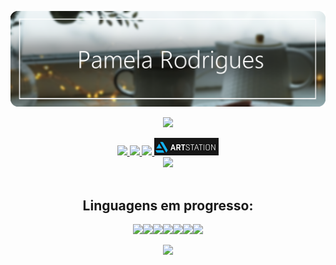<div align="center">
 <div>
 
![banner github](bannergithub.png)
 
<p align="center">
<img src="https://readme-typing-svg.herokuapp.com?font=monospace&color=E9967A&size=25&center=true&vCenter=true&lines=Bem-Vindos+ao+meu+perfil+!;Aprendiz+Dev">
</p>
  
 <!--TELEGRAM-->
 <a href="https://t.me/ppz93">
 <img src="https://img.shields.io/badge/Telegram-2CA5E0?style=for-the-badge&logo=telegram&logoColor=white" target="_blank" rel="noopener noreferrer"> 
 </a>

  <!--GMAIL-->
 <a href="mailto:pamrod100@gmail.com" target="_blank" rel="noopener noreferrer">
 <img src="https://img.shields.io/badge/Gmail-D14836?style=for-the-badge&logo=gmail&logoColor=white"> 
 </a>
 
   <!--LINKEDIN-->
 <a href="https://www.linkedin.com/in/pamela-rodrigues-992024229/" target="_blank" rel="noopener noreferrer">
 <img src="https://img.shields.io/badge/LinkedIn-0077B5?style=for-the-badge&logo=linkedin&logoColor=white"> 
 </a>
 
 <!--ARTSTATION-->
 <a href="https://www.artstation.com/pamrod" target="_blank" rel="noopener noreferrer">
 <img src="artbo.png"> 
 </a>
  <div>
  <!--STATUS-->
 <a href="https://github.com/pierrete">
<img height="150em" src="https://github-readme-stats.vercel.app/api/top-langs/?username=pierrete&layout=compact&langs_count=7&theme=onedark"/>
   </a></div>
  <div>
    <img src"https://github.com/pierrete/pierrete/blob/main/animation.gif">
  </div>
<div>
 
 
 
 ## Linguagens em progresso:
 <img src="https://img.shields.io/badge/HTML5-E34F26?style=for-the-badge&logo=html5&logoColor=white"><img src="https://img.shields.io/badge/CSS-239120?&style=for-the-badge&logo=css3&logoColor=white"><img src="https://img.shields.io/badge/JavaScript-F7DF1E?style=for-the-badge&logo=javascript&logoColor=black"><img src="https://img.shields.io/badge/C-00599C?style=for-the-badge&logo=c&logoColor=white"><img src="https://img.shields.io/badge/Java-ED8B00?style=for-the-badge&logo=java&logoColor=white"><img src="https://img.shields.io/badge/Python-14354C?style=for-the-badge&logo=python&logoColor=white"><img src="https://img.shields.io/badge/Markdown-000000?style=for-the-badge&logo=markdown&logoColor=white">
 
 
  <!--DEEZER
  
[![Deezer](https://img.shields.io/badge/Deezer-FEAA2D?style=for-the-badge&logo=deezer&logoColor=white)](https://www.deezer.com/pt/profile/3441585584)
  

 -->

 <div>


  
</div>
  
<!-- Contador de visitas-->
 <a href="https://github.com/pierrete/github-profile-views-counter">
    <img src="https://komarev.com/ghpvc/?username=pierrete">
</a>
 </div>

<!-- 
________________________________________________________________________
AVISO:

"***" É uma dica/lembrete

"XXX" Significa algo que tentei fazer mas NÃO deu certo (para tentar denovo de outra forma)
_________________________________________________________________________
_________________________________________________________________________

======== Anotações de markdown language ========


*** Usar "mailto:" antes do email para encaminhar para a caixa de entrada/mensagens
***Após o link usar um texto entre aspas "texto bebê" faz aparecer a mensagem ao colocar o mouse sobre o link

XXX ?target=blank Tentando abrir o link em nova aba


_________________________________________________________________________________
====== Dicas do perfil ======


*** 1400x425 banner do github Vou usar 1400x222
*** pexels imagens royalty free



_________________________________________________________________________________
===== Códigos úteis de terceiros =====
Padrão HTML
 LINK <a href="https://t.me/ppz93">
 LINK IMG <img src="https://img.shields.io/badge/Telegram-2CA5E0?style=for-the-badge&logo=telegram&logoColor=white"> 
 FECHA LINK E IMG </a>


//EXEMPLO DE TABELA COM ICONES
## My Skill Set  
<table><tr><td valign="top" width="33%">



### Frontend  
<div align="center">  
<img style="margin: 10px" src="https://profilinator.rishav.dev/skills-assets/css3-original-wordmark.svg" alt="CSS3" height="50" />  
<img style="margin: 10px" src="https://profilinator.rishav.dev/skills-assets/html5-original-wordmark.svg" alt="HTML5" height="50" />  
<img style="margin: 10px" src="https://profilinator.rishav.dev/skills-assets/javascript-original.svg" alt="JavaScript" height="50" />  
<img style="margin: 10px" src="https://profilinator.rishav.dev/skills-assets/mysql-original-wordmark.svg" alt="MySQL" height="50" />  
<img style="margin: 10px" src="https://profilinator.rishav.dev/skills-assets/mongodb-original-wordmark.svg" alt="MongoDB" height="50" />  
<img style="margin: 10px" src="https://profilinator.rishav.dev/skills-assets/nodejs-original-wordmark.svg" alt="Node.js" height="50" />  
<img style="margin: 10px" src="https://profilinator.rishav.dev/skills-assets/python-original.svg" alt="Python" height="50" />  
<img style="margin: 10px" src="https://profilinator.rishav.dev/skills-assets/linux-original.svg" alt="Linux" height="50" />  
<img style="margin: 10px" src="https://profilinator.rishav.dev/skills-assets/microsoft_azure-icon.svg" alt="Azure" height="50" />  
<img style="margin: 10px" src="https://profilinator.rishav.dev/skills-assets/git-scm-icon.svg" alt="Git" height="50" />  
<img style="margin: 10px" src="https://profilinator.rishav.dev/skills-assets/opencv-icon.svg" alt="OpenCV" height="50" />  
<img style="margin: 10px" src="https://profilinator.rishav.dev/skills-assets/gnu_bash-icon.svg" alt="Bash" height="50" />  
<img style="margin: 10px" src="https://profilinator.rishav.dev/skills-assets/powershell.png" alt="PowerShell" height="50" />  
</div>

</td><td valign="top" width="33%">



### Backend  
<div align="center">  
<img style="margin: 10px" src="https://profilinator.rishav.dev/skills-assets/javascript-original.svg" alt="JavaScript" height="50" />  
<img style="margin: 10px" src="https://profilinator.rishav.dev/skills-assets/mongodb-original-wordmark.svg" alt="MongoDB" height="50" />  
<img style="margin: 10px" src="https://profilinator.rishav.dev/skills-assets/nodejs-original-wordmark.svg" alt="Node.js" height="50" />  
<img style="margin: 10px" src="https://profilinator.rishav.dev/skills-assets/linux-original.svg" alt="Linux" height="50" />  
<img style="margin: 10px" src="https://profilinator.rishav.dev/skills-assets/python-original.svg" alt="Python" height="50" />  
<img style="margin: 10px" src="https://profilinator.rishav.dev/skills-assets/git-scm-icon.svg" alt="Git" height="50" />  
<img style="margin: 10px" src="https://profilinator.rishav.dev/skills-assets/gnu_bash-icon.svg" alt="Bash" height="50" />  
<img style="margin: 10px" src="https://profilinator.rishav.dev/skills-assets/css3-original-wordmark.svg" alt="CSS3" height="50" />  
<img style="margin: 10px" src="https://profilinator.rishav.dev/skills-assets/sass-original.svg" alt="Sass" height="50" />  
<img style="margin: 10px" src="https://profilinator.rishav.dev/skills-assets/powershell.png" alt="PowerShell" height="50" />  
</div>

</td><td valign="top" width="33%">



### DevOps  
<div align="center">  
<img style="margin: 10px" src="https://profilinator.rishav.dev/skills-assets/linux-original.svg" alt="Linux" height="50" />  
<img style="margin: 10px" src="https://profilinator.rishav.dev/skills-assets/git-scm-icon.svg" alt="Git" height="50" />  
<img style="margin: 10px" src="https://profilinator.rishav.dev/skills-assets/gnu_bash-icon.svg" alt="Bash" height="50" />  
<img style="margin: 10px" src="https://profilinator.rishav.dev/skills-assets/amazonwebservices-original-wordmark.svg" alt="AWS" height="50" />  
</div>

</td></tr></table>  






 //FAZ O LETREIRO LUMINOSO
<p align="center">
<img src="https://readme-typing-svg.herokuapp.com?font=monospace&color=00ffd2&size=25&center=true&vCenter=true&lines=A+Passionate+Learner!;Testing+new+stuff+!">
</p>

//FAZ O CONTADOR DE VISITAS <a href="https://github.com/pierrete/github-profile-views-counter">
    <img src="https://komarev.com/ghpvc/?username=pierrete">
</a>



<img height="180em" src="https://github-readme-stats.vercel.app/api/top-langs/?username=pierrete&layout=compact&langs_count=7&theme=nightowl"/>

[![Top Langs](https://github-readme-stats.vercel.app/api/top-langs/?username=pierrete&layout=compact)](https://github.com/pierrete/github-readme-stats)
 -->

<!--
//STATUS ![pierrete's GitHub stats](https://github-readme-stats.vercel.app/api?username=pierrete&show_icons=true&theme=radical)(https://github.com/pierrete/github-readme-stats)
//LINGUAGENS [![Top Langs](https://github-readme-stats.vercel.app/api/top-langs/?username=anuraghazra&layout=compact)](https://github.com/anuraghazra/github-readme-stats)


# Top 5 Badges That Will Take Your GitHub Repository to the Next Level

## 1. GitHub Stats![Your Repository's Stats](https://github-readme-stats.vercel.app/api?username=Tanu-N-Prabhu&show_icons=true)--------------------------------------------------------------------

## 2. Most Used Languages![Your Repository's Stats](https://github-readme-stats.vercel.app/api/top-langs/?username=Tanu-N-Prabhu&theme=blue-green)--------------------------------------------------------------------

## 3. Contributors Badge<a href="https://github.com/Tanu-N-Prabhu/Python/graphs/contributors"><img src="https://contrib.rocks/image?repo=Tanu-N-Prabhu/Python" /></a>Made with [contributors-img](https://contrib.rocks).--------------------------------------------------------------------

## 4. Random Joke Generator## 😂 Here is a random joke that'll make you laugh!![Jokes Card](https://readme-jokes.vercel.app/api)--------------------------------------------------------------------

## 5. Profile View Counter<img src="https://komarev.com/ghpvc/?username=Tanu-N-Prabhu"/>### HITS![Hits](https://hitcounter.pythonanywhere.com/count/tag.svg?url=https://github.com/Tanu-N-Prabhu/Python)



__________________________________________________________________________________
===== Github profile default =====


**pierrete/pierrete** is a ✨ _special_ ✨ repository because its `README.md` (this file) appears on your GitHub profile.

Here are some ideas to get you started:

- 🔭 I’m currently working on ...
- 🌱 I’m currently learning ...
- 👯 I’m looking to collaborate on ...
- 🤔 I’m looking for help with ...
- 💬 Ask me about ...
- 📫 How to reach me: ...
- 😄 Pronouns: ...
- ⚡ Fun fact: ...
-->
